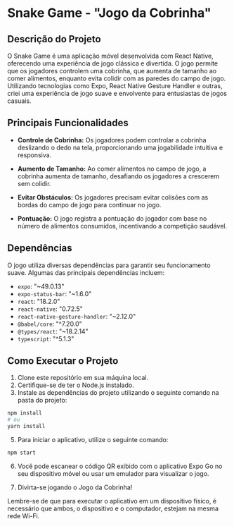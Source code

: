 # Snake Game - "Jogo da Cobrinha"

## Descrição do Projeto

O Snake Game é uma aplicação móvel desenvolvida com React Native, oferecendo uma experiência de jogo clássica e divertida. O jogo permite que os jogadores controlem uma cobrinha, que aumenta de tamanho ao comer alimentos, enquanto evita colidir com as paredes do campo de jogo. Utilizando tecnologias como Expo, React Native Gesture Handler e outras, criei uma experiência de jogo suave e envolvente para entusiastas de jogos casuais.

## Principais Funcionalidades

- **Controle de Cobrinha:** Os jogadores podem controlar a cobrinha deslizando o dedo na tela, proporcionando uma jogabilidade intuitiva e responsiva.

- **Aumento de Tamanho:** Ao comer alimentos no campo de jogo, a cobrinha aumenta de tamanho, desafiando os jogadores a crescerem sem colidir.

- **Evitar Obstáculos:** Os jogadores precisam evitar colisões com as bordas do campo de jogo para continuar no jogo.

- **Pontuação:** O jogo registra a pontuação do jogador com base no número de alimentos consumidos, incentivando a competição saudável.

## Dependências

O jogo utiliza diversas dependências para garantir seu funcionamento suave. Algumas das principais dependências incluem:

- `expo`: "~49.0.13"
- `expo-status-bar`: "~1.6.0"
- `react`: "18.2.0"
- `react-native`: "0.72.5"
- `react-native-gesture-handler`: "~2.12.0"
- `@babel/core`: "^7.20.0"
- `@types/react`: "~18.2.14"
- `typescript`: "^5.1.3"

## Como Executar o Projeto

1. Clone este repositório em sua máquina local.
2. Certifique-se de ter o Node.js instalado.
3. Instale as dependências do projeto utilizando o seguinte comando na pasta do projeto:

```bash
npm install
# ou
yarn install
```

5. Para iniciar o aplicativo, utilize o seguinte comando:

```bash
npm start
```

6. Você pode escanear o código QR exibido com o aplicativo Expo Go no seu dispositivo móvel ou usar um emulador para visualizar o jogo.

7. Divirta-se jogando o Jogo da Cobrinha!

Lembre-se de que para executar o aplicativo em um dispositivo físico, é necessário que ambos, o dispositivo e o computador, estejam na mesma rede Wi-Fi.
